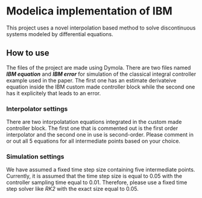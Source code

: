 # Modelica implementation of IBM
This project uses a novel interpolation based method to solve discontinuous systems modeled by differential equations.
## How to use
The files of the project are made using Dymola. There are two files named __*IBM equation*__ and __*IBM error*__ for simulation of the classical integral controller example used in the paper. The first one has an estimate derivateive equation inside the IBM custom made controller block while the second one has it explicitely that leads to an error.

### Interpolator settings
There are two intorpolatation equations integrated in the custom made controller block. The first one that is commented out is the first order interpolator and the second one in use is second-order. Please comment in or out all 5 equations for all intermediate points based on your choice.

### Simulation settings

We have assumed a fixed time step size containing five intermediate points. Currently, it is assumed that the time step size is equal to 0.05 with the controller sampling time equal to 0.01. Therefore, please use a fixed time step solver like *RK2* with the exact size equal to 0.05.
